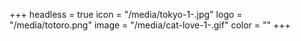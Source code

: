 +++
headless = true
icon = "/media/tokyo-1-.jpg"
logo = "/media/totoro.png"
image = "/media/cat-love-1-.gif"
color = ""
+++
